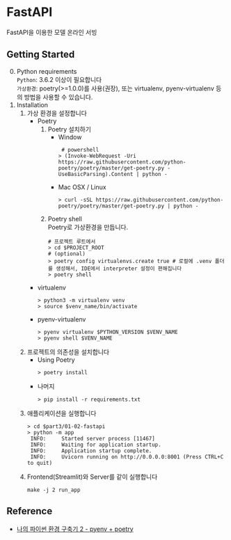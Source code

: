 # FastAPI
FastAPI을 이용한 모델 온라인 서빙 

## Getting Started
0. Python requirements  
   `Python`: 3.6.2 이상이 필요합니다  
   `가상환경`: poetry(>=1.0.0)를 사용(권장), 또는 virtualenv, pyenv-virtualenv 등의 방법을 사용할 수 있습니다.
1. Installation
   1. 가상 환경을 설정합니다
      - Poetry
         1. Poetry 설치하기
            - Window
              ```shell
               # powershell
              > (Invoke-WebRequest -Uri https://raw.githubusercontent.com/python-poetry/poetry/master/get-poetry.py -UseBasicParsing).Content | python -
              ```
            - Mac OSX / Linux
              ```shell
              > curl -sSL https://raw.githubusercontent.com/python-poetry/poetry/master/get-poetry.py | python -
              ```
         2. Poetry shell  
            Poetry로 가상환경을 만듭니다. 
            ```shell
            # 프로젝트 루트에서
            > cd $PROJECT_ROOT
            # (optional)
            > poetry config virtualenvs.create true # 로컬에 .venv 폴더를 생성해서, IDE에서 interpreter 설정이 편해집니다
            > poetry shell
            ```
      - virtualenv
        ```shell
        > python3 -m virtualenv venv
        > source $venv_name/bin/activate
        ```
      - pyenv-virtualenv
        ```shell
        > pyenv virtualenv $PYTHON_VERSION $VENV_NAME
        > pyenv shell $VENV_NAME
        ```
   2. 프로젝트의 의존성을 설치합니다
      - Using Poetry
        ```shell
        > poetry install
        ```
      - 나머지
        ```shell
        > pip install -r requirements.txt 
        ``` 
   3. 애플리케이션을 실행합니다
      ```shell
      > cd $part3/01-02-fastapi
      > python -m app
       INFO:     Started server process [11467]
       INFO:     Waiting for application startup.
       INFO:     Application startup complete.
       INFO:     Uvicorn running on http://0.0.0.0:8001 (Press CTRL+C to quit)

      ```  
   4. Frontend(Streamlit)와 Server를 같이 실행합니다
      ```shell
      make -j 2 run_app
      ```


## Reference
- [나의 파이썬 환경 구축기 2 - pyenv + poetry](https://dailyheumsi.tistory.com/244?category=799302)